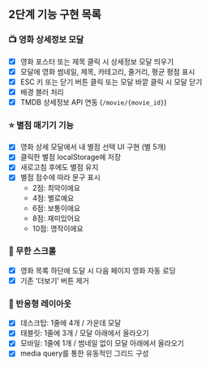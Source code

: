## 2단계 기능 구현 목록

### 📺 영화 상세정보 모달

- [x] 영화 포스터 또는 제목 클릭 시 상세정보 모달 띄우기
- [x] 모달에 영화 썸네일, 제목, 카테고리, 줄거리, 평균 평점 표시
- [x] ESC 키 또는 닫기 버튼 클릭 또는 모달 바깥 클릭 시 모달 닫기
- [x] 배경 블러 처리
- [x] TMDB 상세정보 API 연동 (`/movie/{movie_id}`)

### ⭐️ 별점 매기기 기능

- [x] 영화 상세 모달에서 내 별점 선택 UI 구현 (별 5개)
- [x] 클릭한 별점 localStorage에 저장
- [x] 새로고침 후에도 별점 유지
- [x] 별점 점수에 따라 문구 표시
  - 2점: 최악이에요
  - 4점: 별로예요
  - 6점: 보통이에요
  - 8점: 재미있어요
  - 10점: 명작이에요

### 🔁 무한 스크롤

- [x] 영화 목록 하단에 도달 시 다음 페이지 영화 자동 로딩
- [x] 기존 ‘더보기’ 버튼 제거

### 📐 반응형 레이아웃

- [x] 데스크탑: 1줄에 4개 / 가운데 모달
- [x] 태블릿: 1줄에 3개 / 모달 아래에서 올라오기
- [x] 모바일: 1줄에 1개 / 썸네일 없이 모달 아래에서 올라오기
- [x] media query를 통한 유동적인 그리드 구성
